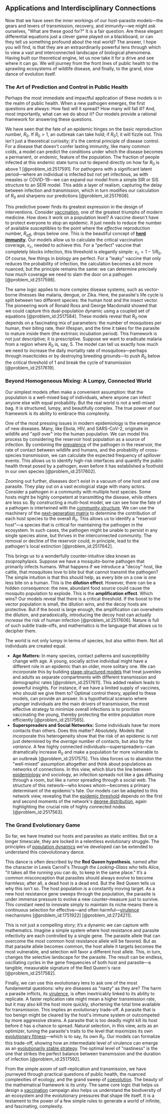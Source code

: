 ## Applications and Interdisciplinary Connections

Now that we have seen the inner workings of our host-parasite models—the gears and levers of transmission, recovery, and immunity—we might ask ourselves, "What are these good for?" It is a fair question. Are these elegant differential equations just a clever game played on a blackboard, or can they tell us something profound about the real world? The answer, I hope you will find, is that they are an extraordinarily powerful lens through which to view a vast and interconnected landscape of biological phenomena. Having built our theoretical engine, let us now take it for a drive and see where it can go. We will journey from the front lines of public health to the sprawling ecosystems of wildlife disease, and finally, to the grand, slow dance of evolution itself.

### The Art of Prediction and Control in Public Health

Perhaps the most immediate and impactful application of these models is in the realm of public health. When a new pathogen emerges, the first questions are always: How fast will it spread? How many will fall ill? And, most importantly, what can we do about it? Our models provide a rational framework for answering these questions.

We have seen that the fate of an epidemic hinges on the basic reproduction number, $R_0$. If $R_0 > 1$, an outbreak can take hold; if $R_0  1$, it will fizzle out. This isn't just a theoretical curiosity; it's the central principle of disease control. For a disease that doesn't confer lasting immunity, like many common colds, a model can predict the conditions under which the disease becomes a permanent, or *endemic*, feature of the population. The fraction of people infected at this endemic state turns out to depend directly on how far $R_0$ is above 1 [@problem_id:2517591]. For pathogens with a significant latent period—where an individual is infected but not yet infectious, as with measles or COVID-19—we can expand our model from a simple SIR or SIS structure to an SEIR model. This adds a layer of realism, capturing the delay between infection and transmission, which in turn modifies our calculation of $R_0$ and sharpens our predictions [@problem_id:2517608].

This predictive power finds its greatest expression in the design of interventions. Consider [vaccination](@article_id:152885), one of the greatest triumphs of modern medicine. How does it work on a population level? A vaccine doesn't have to protect everyone to stop an epidemic. It just needs to reduce the number of available susceptibles to the point where the *effective* reproduction number, $R_{eff}$, drops below one. This is the beautiful concept of **[herd immunity](@article_id:138948)**. Our models allow us to calculate the critical vaccination coverage, $v_c$, needed to achieve this. For a "perfect" vaccine that completely blocks infection, this threshold is elegantly simple: $v_c = 1 - 1/R_0$. Of course, few things in biology are perfect. For a "leaky" vaccine that only reduces the probability of infection, the calculation becomes a bit more nuanced, but the principle remains the same: we can determine precisely how much coverage we need to slam the door on a pathogen [@problem_id:2517598].

The same logic applies to more complex disease systems, such as vector-borne illnesses like malaria, dengue, or Zika. Here, the parasite's life cycle is split between two different species: the human host and the insect vector. The pioneering work of Ronald Ross and George Macdonald showed that we could capture this dual-population dynamic using a coupled set of equations [@problem_id:2517584]. These models reveal that $R_0$ now depends on a fascinating mix of parameters: the number of mosquitoes per human, their biting rate, their lifespan, and the time it takes for the parasite to mature inside them (the extrinsic incubation period). This framework is not just descriptive; it is prescriptive. Suppose we want to eradicate malaria from a region where $R_0$ is, say, 5. The model can tell us exactly how much we need to increase the daily mortality rate of mosquitoes—perhaps through insecticides or by destroying breeding grounds—to push $R_0$ below the critical threshold of 1 and break the cycle of transmission [@problem_id:2517619].

### Beyond Homogeneous Mixing: A Lumpy, Connected World

Our simplest models often make a convenient assumption: that the population is a well-mixed bag of individuals, where anyone can infect anyone else with equal probability. But the real world is not a well-mixed bag. It is structured, lumpy, and beautifully complex. The true power of our framework is its ability to embrace this complexity.

One of the most pressing issues in modern epidemiology is the emergence of new diseases. Many, like Ebola, HIV, and SARS-CoV-2, originate in wildlife and "spill over" into the human population. We can model this process by considering the reservoir host population as a source of infection. By combining the [prevalence](@article_id:167763) of the pathogen in the reservoir, the rate of contact between wildlife and humans, and the probability of cross-species transmission, we can calculate the expected frequency of spillover events. This allows us to identify high-risk interfaces and quantify the public health threat posed by a pathogen, even before it has established a foothold in our own species [@problem_id:2517602].

Zooming out further, diseases don't exist in a vacuum of one host and one parasite. They play out on a vast ecological stage with many actors. Consider a pathogen in a community with multiple host species. Some hosts might be highly competent at transmitting the disease, while others are less so. By constructing a multi-host model, we can see how the fate of a pathogen is intertwined with the [community structure](@article_id:153179). We can use the machinery of the [next-generation matrix](@article_id:189806) to determine the contribution of each host species to the overall $R_0$. This allows us to identify a "reservoir host"—a species that is critical for maintaining the pathogen in the ecosystem. In such cases, the pathogen might be unable to persist in any single species alone, but thrives in the interconnected community. The removal or decline of the reservoir could, in principle, lead to the pathogen's local extinction [@problem_id:2517642].

This brings us to a wonderfully counter-intuitive idea known as zooprophylaxis. Suppose we have a mosquito-borne pathogen that primarily infects humans. What happens if we introduce a "decoy" host, like cattle, that mosquitoes love to bite but that cannot transmit the pathogen? The simple intuition is that this should help, as every bite on a cow is one less bite on a human. This is the **dilution effect**. However, there can be a hidden consequence: the new, abundant food source could cause the mosquito population to explode. This is the **amplification effect**. Which wins? Our models reveal that there is a critical threshold. If the boost to the vector population is small, the dilution wins, and the decoy hosts are protective. But if the boost is large enough, the amplification can overwhelm the dilution, and paradoxically, introducing the decoy host can actually *increase* the risk of human infection [@problem_id:2517606]. Nature is full of such subtle trade-offs, and mathematics is the language that allows us to decipher them.

The world is not only lumpy in terms of species, but also within them. Not all individuals are created equal.
*   **Age Matters:** In many species, contact patterns and susceptibility change with age. A young, socially active individual might have a different role in an epidemic than an older, more solitary one. We can incorporate this by building [stage-structured models](@article_id:197863) that treat juveniles and adults as separate compartments with different transmission and demographic rates [@problem_id:2517611]. This added realism leads to powerful insights. For instance, if we have a limited supply of vaccines, who should we give them to? Optimal control theory, applied to these models, can provide an answer. In a hypothetical scenario where younger individuals are the main drivers of transmission, the most effective strategy to minimize overall infections is to prioritize vaccinating the young, thereby protecting the entire population more efficiently [@problem_id:2517565].
*   **Superspreaders and Social Networks:** Some individuals have far more contacts than others. Does this matter? Absolutely. Models that incorporate this heterogeneity show that the risk of an epidemic is not just determined by the *average* number of contacts, but also by the *variance*. A few highly connected individuals—superspreaders—can dramatically increase $R_0$ and make a population far more vulnerable to an outbreak [@problem_id:2517575]. This idea forces us to abandon the "well-mixed" assumption altogether and think about populations as networks of connections. In this view, which blurs the line between [epidemiology](@article_id:140915) and sociology, an infection spreads not like a gas diffusing through a room, but like a rumor spreading through a social web. The structure of this network—who knows whom—becomes a primary determinant of the epidemic's fate. Our models can be adapted to this network view, revealing that the [epidemic threshold](@article_id:275133) depends on the first and second moments of the network's [degree distribution](@article_id:273588), again highlighting the crucial role of highly connected nodes [@problem_id:2517563].

### The Grand Evolutionary Game

So far, we have treated our hosts and parasites as static entities. But on a longer timescale, they are locked in a relentless evolutionary struggle. The principles of [population dynamics](@article_id:135858) we've developed can be extended to understand this coevolutionary dance.

This dance is often described by the **Red Queen hypothesis**, named after the character in Lewis Carroll's *Through the Looking-Glass* who tells Alice, "it takes all the running you can do, to keep in the same place." It’s a common misconception that parasites should always evolve to become harmless; after all, a dead host is a dead end. But the Red Queen tells us why this isn't so. The host population is a constantly moving target. As a new host resistance gene sweeps through the population, the parasite is under immense pressure to evolve a new counter-measure just to survive. This constant need to innovate simply to maintain its niche means there is continuous selection for effective—and often harmful—[virulence](@article_id:176837) mechanisms [@problem_id:1751922] [@problem_id:2724211].

This is not just a compelling story; it’s a dynamic we can capture with mathematics. Imagine a simple system where host resistance and parasite infectivity are each controlled by a single gene. The parasite allele that can overcome the most common host resistance allele will be favored. But as that parasite allele becomes common, the host allele it targets becomes the most vulnerable, and selection will favor a different host allele. This, in turn, changes the selective landscape for the parasite. The result can be endless, oscillating cycles in the gene frequencies of both host and parasite—a tangible, measurable signature of the Red Queen's race [@problem_id:2517582].

Finally, we can use this evolutionary lens to ask one of the most fundamental questions: why are diseases as "nasty" as they are? The harm a parasite inflicts, its [virulence](@article_id:176837), is often inextricably linked to its ability to replicate. A faster replication rate might mean a higher transmission rate, but it may also kill the host more quickly, shortening the total time available for transmission. This implies an evolutionary trade-off. A parasite that is too benign might be cleared by the host's immune system or outcompeted by more aggressive strains. A parasite that is too deadly might kill its host before it has a chance to spread. Natural selection, in this view, acts as an optimizer, tuning the parasite's traits to the level that maximizes its own [evolutionary fitness](@article_id:275617)—which is to say, its own $R_0$. Our models can formalize this trade-off, showing how an intermediate level of virulence can emerge as an [evolutionarily stable strategy](@article_id:177078). The optimal level of "nastiness" is the one that strikes the perfect balance between transmission and the duration of infection [@problem_id:2517592].

From the simple axiom of self-replication and transmission, we have journeyed through practical questions of public health, the nuanced complexities of ecology, and the grand sweep of [coevolution](@article_id:142415). The beauty of the mathematical framework is its unity. The same core logic that helps us design a [vaccination](@article_id:152885) campaign also helps us understand the biodiversity of an ecosystem and the evolutionary pressures that shape life itself. It is a testament to the power of a few simple rules to generate a world of infinite, and fascinating, complexity.